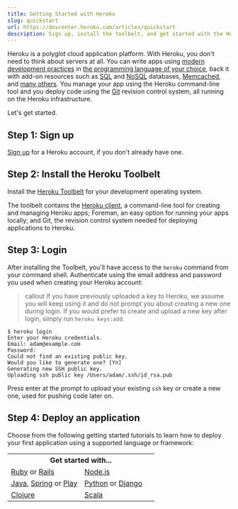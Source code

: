 ```yaml
---
title: Getting Started with Heroku
slug: quickstart
url: https://devcenter.heroku.com/articles/quickstart
description: Sign up, install the toolbelt, and get started with the Heroku polyglot cloud application platform in Ruby, Java, Node.js, Python, Clojure and Scala.
---
```


Heroku is a polyglot cloud application platform.  With Heroku, you don't need to think about servers at all.  You can write apps using [modern development practices](https://devcenter.heroku.com/articles/architecting-apps) in [the programming language of your choice](http://devcenter.heroku.com/articles/cedar#polyglot-platform), back it with add-on resources such as [SQL](http://devcenter.heroku.com/articles/heroku-postgresql) and [NoSQL](http://addons.heroku.com/mongohq) databases, [Memcached](https://addons.heroku.com/memcachier), and [many others](https://addons.heroku.com/).  You manage your app using the Heroku command-line tool and you deploy code using the [Git](http://devcenter.heroku.com/articles/git) revision control system, all running on the Heroku infrastructure.

Let's get started.

## Step 1: Sign up 

[Sign up](https://api.heroku.com/signup/devcenter) for a Heroku account, if you don't already have one.

## Step 2: Install the Heroku Toolbelt

Install the [Heroku Toolbelt](https://toolbelt.heroku.com/) for your development operating system. 

The toolbelt contains the [Heroku client](http://devcenter.heroku.com/categories/command-line), a command-line tool for creating and managing Heroku apps; Foreman, an easy option for running your apps locally; and Git, the revision control system needed for deploying applications to Heroku.

## Step 3: Login

After installing the Toolbelt, you'll have access to the `heroku` command from your command shell.  Authenticate using the email address and password you used when creating your Heroku account:

>callout
>If you have previously uploaded a key to Heroku, we assume you will keep using it and do not prompt you about creating a new one during login.  If you would prefer to create and upload a new key after login, simply run `heroku keys:add`.

```term
$ heroku login
Enter your Heroku credentials.
Email: adam@example.com
Password: 
Could not find an existing public key.
Would you like to generate one? [Yn] 
Generating new SSH public key.
Uploading ssh public key /Users/adam/.ssh/id_rsa.pub
```

Press enter at the prompt to upload your existing `ssh` key or create a new one, used for pushing code later on.

## Step 4: Deploy an application

Choose from the following getting started tutorials to learn how to deploy your first application using a supported language or framework:

<table>
  <tr>
    <th colspan="2">Get started with...</th>
  </tr>
  <tr>
    <td style="text-align: left; width: 50%;">
<a href="https://devcenter.heroku.com/articles/getting-started-with-ruby">Ruby</a> or <a href="https://devcenter.heroku.com/articles/getting-started-with-rails4">Rails</a>
</td>
    <td style="text-align: left">
<a href="https://devcenter.heroku.com/articles/getting-started-with-nodejs">Node.js</a>
</td>	
  </tr>
  <tr>
    <td style="text-align: left">
<a href="https://devcenter.heroku.com/articles/getting-started-with-java">Java</a>, <a href="https://devcenter.heroku.com/articles/getting-started-with-spring-mvc-hibernate">Spring</a> or <a href="https://devcenter.heroku.com/articles/getting-started-with-play">Play</a>
</td>
    <td style="text-align: left">
<a href="https://devcenter.heroku.com/articles/getting-started-with-python">Python</a> or <a href="https://devcenter.heroku.com/articles/getting-started-with-django">Django</a>
</td>
  </tr>
  <tr>
    <td style="text-align: left">
<a href="https://devcenter.heroku.com/articles/getting-started-with-clojure">Clojure</a>
</td>
    <td style="text-align: left">
<a href="https://devcenter.heroku.com/articles/getting-started-with-scala">Scala</a>
</td>
  </tr>
</table>
